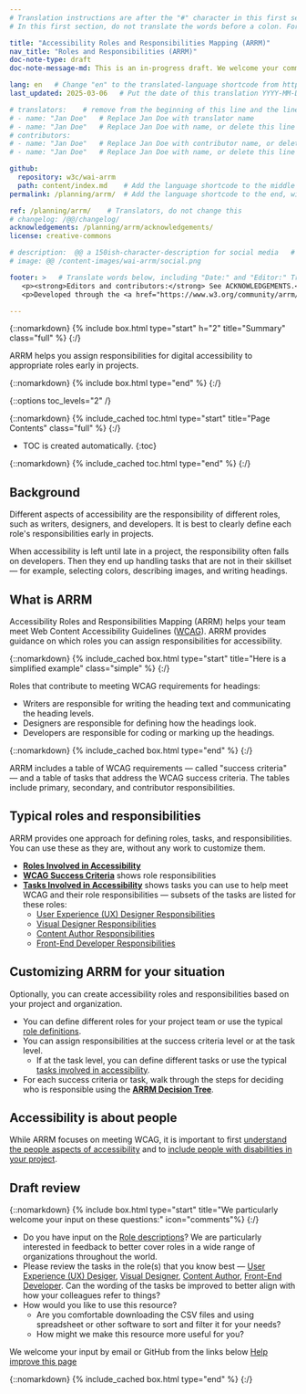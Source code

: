 ```yaml
---
# Translation instructions are after the "#" character in this first section. They are comments that do not show up in the web page. You do not need to translate the instructions after #.
# In this first section, do not translate the words before a colon. For example, do not translate "title:". Do translate the text after "title:".

title: "Accessibility Roles and Responsibilities Mapping (ARRM)"
nav_title: "Roles and Responsibilities (ARRM)"
doc-note-type: draft
doc-note-message-md: This is an in-progress draft. We welcome your comments via GitHub or email from the links below under [Help improve this page](#helpimprove). You are also welcome to join the [ARRM Community Group](https://www.w3.org/community/arrm/) to contribute.

lang: en   # Change "en" to the translated-language shortcode from https://www.iana.org/assignments/language-subtag-registry/language-subtag-registry
last_updated: 2025-03-06   # Put the date of this translation YYYY-MM-DD (with month in the middle)

# translators:    # remove from the beginning of this line and the lines below: "# " (the hash sign and the space)
# - name: "Jan Doe"   # Replace Jan Doe with translator name
# - name: "Jan Doe"   # Replace Jan Doe with name, or delete this line if not multiple translators
# contributors:
# - name: "Jan Doe"   # Replace Jan Doe with contributor name, or delete this line if none
# - name: "Jan Doe"   # Replace Jan Doe with name, or delete this line if not multiple contributors

github:
  repository: w3c/wai-arrm
  path: content/index.md    # Add the language shortcode to the middle of the filename, for example: content/index.fr.md
permalink: /planning/arrm/  # Add the language shortcode to the end, with no slash at end, for example: /planning/arrm/fr

ref: /planning/arrm/    # Translators, do not change this
# changelog: /@@/changelog/
acknowledgements: /planning/arrm/acknowledgements/
license: creative-commons

# description:  @@ a 150ish-character-description for social media   # translate the description
# image: @@ /content-images/wai-arrm/social.png

footer: >   # Translate words below, including "Date:" and "Editor:" Translate the Working Group name. Leave the Working Group acronym in English. Do *not* change the dates in the footer below.
   <p><strong>Editors and contributors:</strong> See ACKNOWLEDGEMENTS.</p>
   <p>Developed through the <a href="https://www.w3.org/community/arrm/">Accessibility Roles and Responsibilities Mapping (ARRM) Community Group</a> at W3C. Initially developed with the Accessibility Education and Outreach Working Group (<a href="https://www.w3.org/WAI/about/groups/eowg/">EOWG</a>).</p>

---
```


{::nomarkdown}
{% include box.html type="start" h="2" title="Summary" class="full" %}
{:/}

ARRM helps you assign responsibilities for digital accessibility to appropriate roles early in projects.

{::nomarkdown}
{% include box.html type="end" %}
{:/}

{::options toc_levels="2" /}

{::nomarkdown}
{% include_cached toc.html type="start" title="Page Contents" class="full" %}
{:/}

-   TOC is created automatically.
{:toc}

{::nomarkdown}
{% include_cached toc.html type="end" %}
{:/}


## Background

Different aspects of accessibility are the responsibility of different roles, such as writers, designers, and developers. It is best to clearly define each role's responsibilities early in projects.

When accessibility is left until late in a project, the responsibility often falls on developers. Then they end up handling tasks that are not in their skillset — for example, selecting colors, describing images, and writing headings.

## What is ARRM

Accessibility Roles and Responsibilities Mapping (ARRM) helps your team meet Web Content Accessibility Guidelines ([WCAG](/standards-guidelines/wcag/)). ARRM provides guidance on which roles you can assign responsibilities for accessibility.

{::nomarkdown}
{% include_cached box.html type="start" title="Here is a simplified example" class="simple" %}
{:/}

Roles that contribute to meeting WCAG requirements for headings:
* Writers are responsible for writing the heading text and communicating the heading levels.
* Designers are responsible for defining how the headings look.
* Developers are responsible for coding or marking up the headings.

{::nomarkdown}
{% include_cached box.html type="end" %}
{:/}

ARRM includes a table of WCAG requirements — called "success criteria" — and a table of tasks that address the WCAG success criteria. The tables include primary, secondary, and contributor responsibilities.

## Typical roles and responsibilities

ARRM provides one approach for defining roles, tasks, and responsibilities. You can use these as they are, without any work to customize them.

* **[Roles Involved in Accessibility](roles)**
* **[WCAG Success Criteria](wcag-sc)** shows role responsibilities
* **[Tasks Involved in Accessibility](tasks)** shows tasks you can use to help meet WCAG and their role responsibilities — subsets of the tasks are listed for these roles:
  * [User Experience (UX) Designer Responsibilities](user-experience)
  * [Visual Designer Responsibilities](visual-designer)
  * [Content Author Responsibilities](content-author)
  * [Front-End Developer Responsibilities](front-end)

## Customizing ARRM for your situation

Optionally, you can create accessibility roles and responsibilities based on your project and organization.

* You can define different roles for your project team or use the typical [role definitions](roles).
* You can assign responsibilities at the success criteria level or at the task level.
	* If at the task level, you can define different tasks or use the typical [tasks involved in accessibility](tasks).
* For each success criteria or task, walk through the steps for deciding who is responsible using the **[ARRM Decision Tree](decision-tree)**.

## Accessibility is about people

While ARRM focuses on meeting WCAG, it is important to first [understand the people aspects of accessibility](/people/) and to [include people with disabilities in your project](/planning/involving-users/).

## Draft review
{::nomarkdown}
{% include box.html type="start" title="We particularly welcome your input on these questions:" icon="comments"%}
{:/}

- Do you have input on the [Role descriptions](roles)? We are particularly interested in feedback to better cover roles in a wide range of organizations throughout the world.
- Please review the tasks in the role(s) that you know best — [User Experience (UX) Desiger](user-experience), [Visual Designer](visual-designer), [Content Author](content-author), [Front-End Developer](front-end). Can the wording of the tasks be improved to better align with how your colleagues refer to things?
- How would you like to use this resource?
  - Are you comfortable downloading the CSV files and using spreadsheet or other software to sort and filter it for your needs?
  - How might we make this resource more useful for you?

We welcome your input by email or GitHub from the links below [Help improve this page](#helpimprove)

{::nomarkdown}
{% include_cached box.html type="end" %}
{:/}
